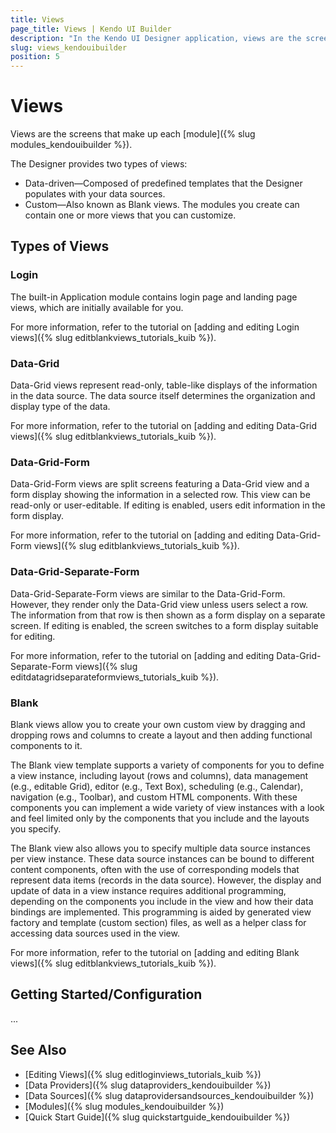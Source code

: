 ```yaml
---
title: Views
page_title: Views | Kendo UI Builder
description: "In the Kendo UI Designer application, views are the screens that make up each module."
slug: views_kendouibuilder
position: 5
---
```


# Views

Views are the screens that make up each [module]({% slug modules_kendouibuilder %}).

The Designer provides two types of views:
* Data-driven&mdash;Composed of predefined templates that the Designer populates with your data sources.
* Custom&mdash;Also known as Blank views. The modules you create can contain one or more views that you can customize.

## Types of Views

### Login

The built-in Application module contains login page and landing page views, which are initially available for you.

For more information, refer to the tutorial on [adding and editing Login views]({% slug editblankviews_tutorials_kuib %}).

### Data-Grid

Data-Grid views represent read-only, table-like displays of the information in the data source. The data source itself determines the organization and display type of the data.

For more information, refer to the tutorial on [adding and editing Data-Grid views]({% slug editblankviews_tutorials_kuib %}).

### Data-Grid-Form

Data-Grid-Form views are split screens featuring a Data-Grid view and a form display showing the information in a selected row. This view can be read-only or user-editable. If editing is enabled, users edit information in the form display.

For more information, refer to the tutorial on [adding and editing Data-Grid-Form views]({% slug editblankviews_tutorials_kuib %}).

### Data-Grid-Separate-Form

Data-Grid-Separate-Form views are similar to the Data-Grid-Form. However, they render only the Data-Grid view unless users select a row. The information from that row is then shown as a form display on a separate screen. If editing is enabled, the screen switches to a form display suitable for editing.

For more information, refer to the tutorial on [adding and editing Data-Grid-Separate-Form views]({% slug editdatagridseparateformviews_tutorials_kuib %}).

### Blank

Blank views allow you to create your own custom view by dragging and dropping rows and columns to create a layout and then adding functional components to it.

The Blank view template supports a variety of components for you to define a view instance, including layout (rows and columns), data management (e.g., editable Grid), editor (e.g., Text Box), scheduling (e.g., Calendar), navigation (e.g., Toolbar), and custom HTML components. With these components you can implement a wide variety of view instances with a look and feel limited only by the components that you include and the layouts you specify.

The Blank view also allows you to specify multiple data source instances per view instance. These data source instances can be bound to different content components, often with the use of corresponding models that represent data items (records in the data source). However, the display and update of data in a view instance requires additional programming, depending on the components you include in the view and how their data bindings are implemented. This programming is aided by generated view factory and template (custom section) files, as well as a helper class for accessing data sources used in the view.

For more information, refer to the tutorial on [adding and editing Blank views]({% slug editblankviews_tutorials_kuib %}).

## Getting Started/Configuration

...

## See Also

* [Editing Views]({% slug editloginviews_tutorials_kuib %})
* [Data Providers]({% slug dataproviders_kendouibuilder %})
* [Data Sources]({% slug dataprovidersandsources_kendouibuilder %})
* [Modules]({% slug modules_kendouibuilder %})
* [Quick Start Guide]({% slug quickstartguide_kendouibuilder %})
